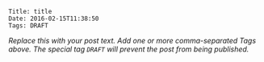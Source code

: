     Title: title
    Date: 2016-02-15T11:38:50
    Tags: DRAFT

_Replace this with your post text. Add one or more comma-separated
Tags above. The special tag `DRAFT` will prevent the post from being
published._

<!-- more -->
